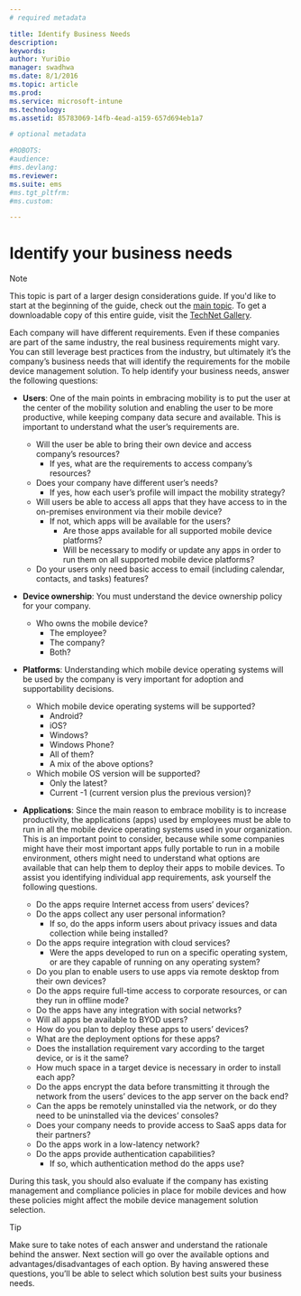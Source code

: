 ```yaml
---
# required metadata

title: Identify Business Needs
description:
keywords:
author: YuriDio
manager: swadhwa
ms.date: 8/1/2016
ms.topic: article
ms.prod:
ms.service: microsoft-intune
ms.technology:
ms.assetid: 85783069-14fb-4ead-a159-657d694eb1a7

# optional metadata

#ROBOTS:
#audience:
#ms.devlang:
ms.reviewer: 
ms.suite: ems
#ms.tgt_pltfrm:
#ms.custom:

---
```


# Identify your business needs

>[!NOTE]
>This topic is part of a larger design considerations guide. If you'd like to start at the beginning of the guide, check out the [main topic](mdm-design-considerations-guide.md). To get a downloadable copy of this entire guide, visit the [TechNet Gallery](https://gallery.technet.microsoft.com/Mobile-Device-Management-7d401582).

Each company will have different requirements. Even if these companies are part of the same industry, the real business requirements might vary. You can still leverage best practices from the industry, but ultimately it’s the company’s business needs that will identify the requirements for the mobile device management solution. 
To help identify your business needs, answer the following questions:

- **Users**: One of the main points in embracing mobility is to put the user at the center of the mobility solution and enabling the user to be more productive, while keeping company data secure and available. This is important to understand what the user’s requirements are.
	- Will the user be able to bring their own device and access company’s resources?
		- If yes, what are the requirements to access company’s resources?
	- Does your company have different user’s needs?
		- If yes, how each user’s profile will impact the mobility strategy?
	- Will users be able to access all apps that they have access to in the on-premises environment via their mobile device?
		- If not, which apps will be available for the users?
			- Are those apps available for all supported mobile device platforms?
			- Will be necessary to modify or update any apps in order to run them on all supported mobile device platforms?
	- Do your users only need basic access to email (including calendar, contacts, and tasks) features?

- **Device ownership**: You must understand the device ownership policy for your company.
	- Who owns the mobile device? 
		- The employee?
		- The company?  
		- Both?
- **Platforms**: Understanding which mobile device operating systems will be used by the company is very important for adoption and supportability decisions.
	- Which mobile device operating systems will be supported?
		- Android?
		- iOS?
		- Windows?
		- Windows Phone?
		- All of them?
		- A mix of the above options?
	- Which mobile OS version will be supported?
		- Only the latest?
		- Current -1 (current version plus the previous version)?
- **Applications**: Since the main reason to embrace mobility is to increase productivity, the applications (apps) used by employees must be able to run in all the mobile device operating systems used in your organization. This is an important point to consider, because while some companies might have their most important apps fully portable to run in a mobile environment, others might need to understand what options are available that can help them to deploy their apps to mobile devices. To assist you identifying individual app requirements, ask yourself the following questions.
	- Do the apps require Internet access from users’ devices? 
	- Do the apps collect any user personal information?
		- If so, do the apps inform users about privacy issues and data collection while being installed?
	- Do the apps require integration with cloud services?
		- Were the apps developed to run on a specific operating system, or are they capable of running on any operating system?
	- Do you plan to enable users to use apps via remote desktop from their own devices?
	- Do the apps require full-time access to corporate resources, or can they run in offline mode?
	- Do the apps have any integration with social networks?
	- Will all apps be available to BYOD users?
	- How do you plan to deploy these apps to users’ devices?
	- What are the deployment options for these apps?
	- Does the installation requirement vary according to the target device, or is it the same?
	- How much space in a target device is necessary in order to install each app? 
	- Do the apps encrypt the data before transmitting it through the network from the users’ devices to the app server on the back end?
	- Can the apps be remotely uninstalled via the network, or do they need to be uninstalled via the devices’ consoles?
	- Does your company needs to provide access to SaaS apps data for their partners?
	- Do the apps work in a low-latency network? 
	- Do the apps provide authentication capabilities?
		- If so, which authentication method do the apps use?

During this task, you should also evaluate if the company has existing management and compliance policies in place for mobile devices and how these policies might affect the mobile device management solution selection.

>[!TIP] 
> Make sure to take notes of each answer and understand the rationale behind the answer. Next section will go over the available options and advantages/disadvantages of each option.  By having answered these questions, you’ll be able to select which solution best suits your business needs.


